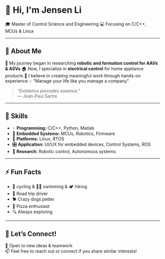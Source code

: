 # 👋 Hi, I'm Jensen Li
🎓 Master of Control Science and Engineering
💻 Focusing on C/C++, MCUs & Linux

---

## 🚀 About Me
🛫 My journey began in researching **robotic and formation control for AAVs & ASVs**
🏠 Now, I specialize in **electrical control** for home appliance products
🌟 I believe in creating meaningful work through hands-on experience
💡 "Manage your life like you manage a company"

> _"Existence precedes essence."_  
> — Jean-Paul Sartre  

---

## 🧰 Skills
- 💡 **Programming:** C/C++, Python, Matlab
- 🔌 **Embedded Systems:** MCUs, Robotics, Firmware
- 🐧 **Platforms:** Linux, RTOS
- 🎛️ **Application:** UI/UX for embedded devices, Control Systems, ROS
- 🤖 **Research:** Robotic control, Autonomous systems

---

## ⚡ Fun Facts
- 🚴 cycling & 🏊‍♂️ swimming & 🏕️ hiking
- 🚙 Road trip driver
- 🐕 Crazy dogs petter
- 🍕 Pizza enthusiast
- 🔍 Always exploring

---

## 🤝 Let’s Connect!
🤗 Open to new ideas & teamwork  
📫 Feel free to reach out or connect if you share similar interests!

<!-- Optionally add social links here! -->
<!-- 🌐 [LinkedIn](#) • 🌎 [Website](#) • 🐦 [Twitter](#) -->
